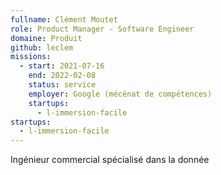 ```yaml
---
fullname: Clément Moutet
role: Product Manager - Software Engineer
domaine: Produit
github: leclem
missions:
  - start: 2021-07-16
    end: 2022-02-08
    status: service
    employer: Google (mécénat de compétences)
    startups:
      - l-immersion-facile
startups:
  - l-immersion-facile
---
```

Ingénieur commercial spécialisé dans la donnée